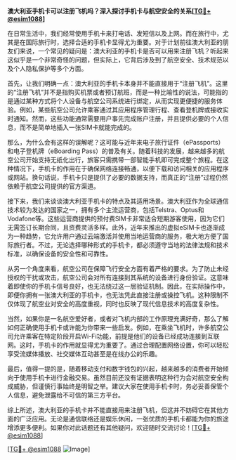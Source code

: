 **澳大利亚手机卡可以注册飞机吗？深入探讨手机卡与航空安全的关系[[TG💪+ @esim1088](https://t.me/s/esim1088)]**

在日常生活中，我们经常使用手机卡来打电话、发短信以及上网。而在旅行中，尤其是在国际旅行时，选择合适的手机卡显得尤为重要。对于计划前往澳大利亚的朋友们来说，一个常见的疑问是：澳大利亚的手机卡是否可以用来注册飞机？听起来这似乎是一个非常奇怪的问题，但实际上，它背后涉及到了航空安全、技术规范以及个人隐私保护等多个方面。

首先，让我们明确一点：澳大利亚的手机卡本身并不能直接用于“注册飞机”。这里的“注册飞机”并不是指购买机票或者预订航班，而是一种比喻性的说法，可能指的是通过某种方式将个人设备与航空公司系统进行绑定，从而实现更便捷的服务体验。例如，某些航空公司允许乘客通过其应用程序管理行程、查看登机牌或接收实时通知。然而，这些功能通常需要用户事先完成账户注册，并且提供必要的个人信息，而不是简单地插入一张SIM卡就能完成的。

那么，为什么会有这样的误解呢？这可能与近年来电子旅行证件（ePassports）和电子登机牌（eBoarding Pass）的普及有关。随着科技的发展，越来越多的航空公司开始支持无纸化出行，旅客只需携带一部智能手机即可完成整个旅程。在这种情况下，手机卡的作用在于确保网络连接畅通，以便下载和访问相关的应用程序或网站。换句话说，手机卡只是提供了必要的数据支持，而真正的“注册”过程仍然依赖于航空公司提供的官方渠道。

接下来，我们来谈谈澳大利亚手机卡的特点及其适用场景。澳大利亚作为全球通信技术较为发达的国家之一，拥有多个主流运营商，包括Telstra、Optus和Vodafone等。这些运营商提供的预付费SIM卡非常适合短期游客使用，因为它们无需签订长期合同，且资费灵活多样。此外，近年来推出的虚拟eSIM卡也逐渐成为一种趋势，它允许用户通过云端激活并使用当地运营商的服务，极大地方便了国际旅行者。不过，无论选择哪种形式的手机卡，都必须遵守当地的法律法规和技术标准，以确保设备的安全性和可靠性。

从另一个角度来看，航空公司在保障飞行安全方面有着严格的要求。为了防止未经授权的干扰或攻击，航空公司会对所有连接到其系统的设备进行身份验证。这意味着即使你的手机卡信号良好，也无法绕过这一层验证机制。因此，在实际操作中，即便你拥有一张澳大利亚的手机卡，也无法凭此直接注册或操控飞机。这种限制不仅体现了航空业对安全的高度重视，同时也反映了现代信息技术的高度复杂性。

当然，如果你是一名航空爱好者，或者对飞机内部的工作原理充满好奇，那么了解如何正确使用手机卡或许能为你带来一些启发。例如，在乘坐飞机时，许多航空公司允许乘客在特定阶段开启Wi-Fi功能，前提是他们的设备已经成功连接到互联网。这时，手机卡的作用就显得尤为重要了。通过合理配置网络设置，你可以轻松享受流媒体播放、社交媒体互动甚至是在线办公的乐趣。

最后，值得一提的是，随着移动支付和数字钱包的兴起，越来越多的消费者开始倾向于使用手机卡进行金融交易。虽然目前还没有证据表明这种行为会对航空安全构成威胁，但谨慎行事始终是明智之举。建议大家在使用手机卡时，务必妥善保管个人信息，避免泄露给不可信的第三方平台。

综上所述，澳大利亚的手机卡并不能直接用来注册飞机，但这并不妨碍它在其他方面的广泛应用。无论是通信联络还是娱乐休闲，一张优质的手机卡都能为你的旅途增添更多便利。如果你对此话题还有其他疑问，欢迎随时交流讨论！[[TG💪+ @esim1088](https://t.me/s/esim1088)]

[[TG💪+ @esim1088](https://t.me/s/esim1088) ![Image](https://i.postimg.cc/4NQfJmqS/Snipaste-2025-05-13-00-14-12.png)]